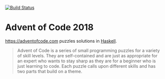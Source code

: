 [![Build Status](https://travis-ci.org/kAworu/adventofcode-2018.svg?branch=master)](https://travis-ci.org/kAworu/adventofcode-2018)

# Advent of Code 2018

https://adventofcode.com puzzles solutions in [Haskell][].

> Advent of Code is a series of small programming puzzles for a variety of
> skill levels. They are self-contained and are just as appropriate for an
> expert who wants to stay sharp as they are for a beginner who is just
> learning to code. Each puzzle calls upon different skills and has two parts
> that build on a theme.

[Haskell]: https://www.haskell.org/

